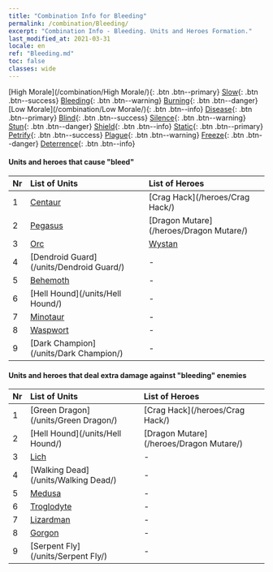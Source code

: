 ```yaml
---
title: "Combination Info for Bleeding"
permalink: /combination/Bleeding/
excerpt: "Combination Info - Bleeding. Units and Heroes Formation."
last_modified_at: 2021-03-31
locale: en
ref: "Bleeding.md"
toc: false
classes: wide
---
```


  [High Morale](/combination/High Morale/){: .btn .btn--primary} [Slow](/combination/Slow/){: .btn .btn--success} [Bleeding](/combination/Bleeding/){: .btn .btn--warning} [Burning](/combination/Burning/){: .btn .btn--danger} [Low Morale](/combination/Low Morale/){: .btn .btn--info} [Disease](/combination/Disease/){: .btn .btn--primary} [Blind](/combination/Blind/){: .btn .btn--success} [Silence](/combination/Silence/){: .btn .btn--warning} [Stun](/combination/Stun/){: .btn .btn--danger} [Shield](/combination/Shield/){: .btn .btn--info} [Static](/combination/Static/){: .btn .btn--primary} [Petrify](/combination/Petrify/){: .btn .btn--success} [Plague](/combination/Plague/){: .btn .btn--warning} [Freeze](/combination/Freeze/){: .btn .btn--danger} [Deterrence](/combination/Deterrence/){: .btn .btn--info} 


#### Units and heroes that cause \"bleed\"

  | Nr |  List of Units  | List of Heroes | 
  |:---|:----------------|:---------------| 
  | 1 | [Centaur](/units/Centaur/) | [Crag Hack](/heroes/Crag Hack/) |
  | 2 | [Pegasus](/units/Pegasus/) | [Dragon Mutare](/heroes/Dragon Mutare/) |
  | 3 | [Orc](/units/Orc/) | [Wystan](/heroes/Wystan/) |
  | 4 | [Dendroid Guard](/units/Dendroid Guard/) | - |
  | 5 | [Behemoth](/units/Behemoth/) | - |
  | 6 | [Hell Hound](/units/Hell Hound/) | - |
  | 7 | [Minotaur](/units/Minotaur/) | - |
  | 8 | [Waspwort](/units/Waspwort/) | - |
  | 9 | [Dark Champion](/units/Dark Champion/) | - |


#### Units and heroes that deal extra damage against \"bleeding\" enemies

  | Nr |  List of Units  | List of Heroes | 
  |:---|:----------------|:---------------| 
  | 1 | [Green Dragon](/units/Green Dragon/) | [Crag Hack](/heroes/Crag Hack/) |
  | 2 | [Hell Hound](/units/Hell Hound/) | [Dragon Mutare](/heroes/Dragon Mutare/) |
  | 3 | [Lich](/units/Lich/) | - |
  | 4 | [Walking Dead](/units/Walking Dead/) | - |
  | 5 | [Medusa](/units/Medusa/) | - |
  | 6 | [Troglodyte](/units/Troglodyte/) | - |
  | 7 | [Lizardman](/units/Lizardman/) | - |
  | 8 | [Gorgon](/units/Gorgon/) | - |
  | 9 | [Serpent Fly](/units/Serpent Fly/) | - |

